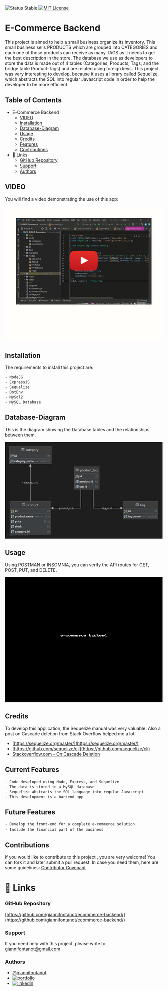 
![Status Stable](https://img.shields.io/badge/Status-Stable-blue)
[![MIT License](https://img.shields.io/badge/License-MIT%20License-brightgreen)](https://github.com/tterb/atomic-design-ui/blob/master/LICENSEs)
# E-Commerce Backend
This project is aimed to help a small business organize its inventory. This small business sells PRODUCTS which are 
grouped into CATEGORIES and each one of those products can receive as many TAGS as it needs to get the best 
description in the store. The database we use as developers to store the data is made out of 4 tables (Categories, Products, Tags, and the bridge table Product-Tags) and are related using foreign keys. This project was very interesting to develop, because it uses a library called Sequelize, which abstracts the SQL into regular Javascript code in order to help the developer to be more efficient.  
## Table of Contents
- E-Commerce Backend
	* [VIDEO](#VIDEO)
	* [Installation](#installation)
	* [Database-Diagram](#Database-Diagram)	  
	* [Usage](#usage)
	* [Credits](#credits)
	* [Features](#features)
	* [Contributions](#contributions)
- [🔗 Links](#---links)
	+ [GitHub Repository](#github-repository)
	+ [Support](#support)
	+ [Authors](#authors)

## VIDEO
You will find a video demonstrating the use of this app:

  [![Foo](play-instructional-video-FINAL.png)](https://vimeo.com/587640028)


## Installation
The requirements to install this project are: 
`````````
- NodeJS 
- ExpressJS 
- Sequelize 
- DotEnv 
- MySql2 
- MySQL Database
`````````
## Database-Diagram
This is the diagram showing the Database tables and the relationships between them.

![e_commerce_db.png](e_commerce_db.png)

## Usage
Using POSTMAN or INSOMNIA, you can verify the API routes for GET, POST, PUT, and DELETE.

![e-commerce.gif](e-commerce.gif)
## Credits
To develop this application, the Sequelize manual was very valuable. Also a post on Cascade deletion from Stack 
Overflow helped me a lot.
 - [https://sequelize.org/master/](https://sequelize.org/master/)
 - [https://github.com/sequelize/cli](https://github.com/sequelize/cli)
 - [Stackoverflow.com - On Cascade Deletion](https://stackoverflow.com/questions/23128816/sequelize-js-ondelete-cascade-is-not-deleting-records-sequelize)

## Current Features
````````````````````````
- Code developed using Node, Express, and Sequelize
- The data is stored in a MySQL database
- Sequelize abstracts the SQL language into regular Javascript
- This development is a backend app
````````````````````````
## Future Features
````````````````````````
- Develop the front-end for a complete e-commerce solution
- Include the financial part of the business
````````````````````````
## Contributions
If you would like to contribute to this project , you are very welcome! You can fork it and later submit a pull request. 
In case you need them, here are some guidelines: [Contributor Covenant](https://www.contributor-covenant.org/)
# 🔗 Links
### GitHub Repository
[https://github.com/giannifontanot/ecommerce-backend/](https://github.com/giannifontanot/ecommerce-backend/)
### Support
If you need help with this project, please write to: [giannifontanot@gmail.com](https://mailto:giannifontanot@gmail.com)
### Authors
 - [@giannifontanot](https://www.github.com/giannifontanot)
 - [![portfolio](https://img.shields.io/badge/my_portfolio-000?style=for-the-badge&logo=ko-fi&logoColor=white)](https://giannifontanot.github.io/portfolio/)
 - [![linkedin](https://img.shields.io/badge/linkedin-0A66C2?style=for-the-badge&logo=linkedin&logoColor=white)](https://www.linkedin.com/in/gianni-fontanot/)